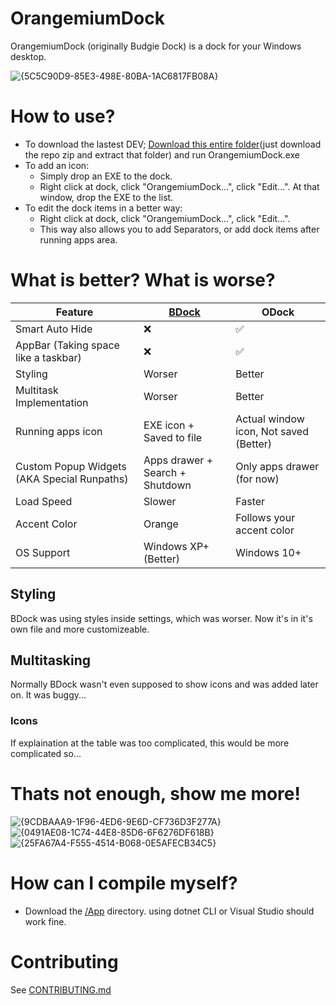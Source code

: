 # OrangemiumDock
OrangemiumDock (originally Budgie Dock) is a dock for your Windows desktop.

![{5C5C90D9-85E3-498E-80BA-1AC6817FB08A}](https://github.com/user-attachments/assets/ade02140-25e4-4834-9227-a039325776b9)

# How to use?
* To download the lastest DEV; [Download this entire folder](https://github.com/HAKANKOKCU/OrangemiumDock/tree/main/App/bin/Debug/net8.0-windows)(just download the repo zip and extract that folder) and run OrangemiumDock.exe
* To add an icon:
  * Simply drop an EXE to the dock.
  * Right click at dock, click "OrangemiumDock...", click "Edit...". At that window, drop the EXE to the list.
* To edit the dock items in a better way:
  * Right click at dock, click "OrangemiumDock...", click "Edit...".
  * This way also allows you to add Separators, or add dock items after running apps area.
# What is better? What is worse?
| Feature | [BDock](https://github.com/HAKANKOKCU/Budgie-Dock) | ODock |
| - | - | - |
| Smart Auto Hide | :x: | ✅ |
| AppBar (Taking space like a taskbar) | :x: | ✅ |
| Styling | Worser | Better |
| Multitask Implementation | Worser | Better |
| Running apps icon | EXE icon + Saved to file | Actual window icon, Not saved (Better) |
| Custom Popup Widgets (AKA Special Runpaths) | Apps drawer + Search + Shutdown | Only apps drawer (for now) |
| Load Speed | Slower | Faster |
| Accent Color | Orange | Follows your accent color |
| OS Support | Windows XP+ (Better) | Windows 10+ |
## Styling
BDock was using styles inside settings, which was worser. Now it's in it's own file and more customizeable.
## Multitasking
Normally BDock wasn't even supposed to show icons and was added later on. It was buggy...
### Icons
If explaination at the table was too complicated, this would be more complicated so...
# Thats not enough, show me more!
![{9CDBAAA9-1F96-4ED6-9E6D-CF736D3F277A}](https://github.com/user-attachments/assets/cecd3fb0-bd59-46d4-a6cd-bfaf4018ba55)
![{0491AE08-1C74-44E8-85D6-6F6276DF618B}](https://github.com/user-attachments/assets/4f24c193-6746-4d11-995d-777ab7a9841a)
![{25FA67A4-F555-4514-B068-0E5AFECB34C5}](https://github.com/user-attachments/assets/510aaf99-7965-49bb-867a-f95cf422106b)

# How can I compile myself?
* Download the [/App](https://github.com/HAKANKOKCU/OrangemiumDock/tree/main/App) directory. using dotnet CLI or Visual Studio should work fine.
# Contributing
See [CONTRIBUTING.md](https://github.com/HAKANKOKCU/OrangemiumDock/blob/main/CONTRIBUTING.md)
